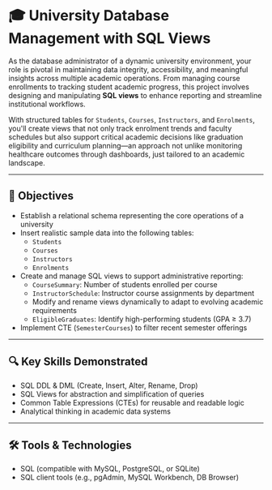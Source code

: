 # 🎓 University Database Management with SQL Views

As the database administrator of a dynamic university environment, your role is pivotal in maintaining data integrity, accessibility, and meaningful insights across multiple academic operations. From managing course enrollments to tracking student academic progress, this project involves designing and manipulating **SQL views** to enhance reporting and streamline institutional workflows.

With structured tables for `Students`, `Courses`, `Instructors`, and `Enrolments`, you'll create views that not only track enrolment trends and faculty schedules but also support critical academic decisions like graduation eligibility and curriculum planning—an approach not unlike monitoring healthcare outcomes through dashboards, just tailored to an academic landscape.

---

## 🧩 Objectives

- Establish a relational schema representing the core operations of a university
- Insert realistic sample data into the following tables:
  - `Students`
  - `Courses`
  - `Instructors`
  - `Enrolments`
- Create and manage SQL views to support administrative reporting:
  - `CourseSummary`: Number of students enrolled per course
  - `InstructorSchedule`: Instructor course assignments by department
  - Modify and rename views dynamically to adapt to evolving academic requirements
  - `EligibleGraduates`: Identify high-performing students (GPA ≥ 3.7)
- Implement CTE (`SemesterCourses`) to filter recent semester offerings

---

## 🔍 Key Skills Demonstrated

- SQL DDL & DML (Create, Insert, Alter, Rename, Drop)
- SQL Views for abstraction and simplification of queries
- Common Table Expressions (CTEs) for reusable and readable logic
- Analytical thinking in academic data systems

---

## 🛠️ Tools & Technologies

- SQL (compatible with MySQL, PostgreSQL, or SQLite)
- SQL client tools (e.g., pgAdmin, MySQL Workbench, DB Browser)
